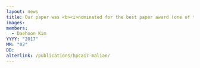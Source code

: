 ```yaml
---
layout: news
title: Our paper was <b><i>nominated for the best paper award (one of top four papers)</i></b> in <b><i>HPCA 2017</i></b>.
images:
members:
  - Daehoon Kim
YYYY: "2017"
MM: "02"
DD:
alterlink: /publications/hpca17-malian/
---
```

